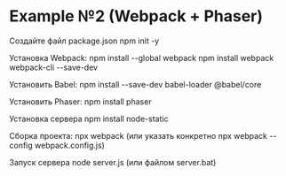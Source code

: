 # Example №2 (Webpack + Phaser)

Создайте файл package.json
    npm init -y


Установка Webpack: 
    npm install --global webpack
    npm install webpack webpack-cli --save-dev


Установить Babel: 
    npm install --save-dev babel-loader @babel/core

Установить Phaser:
    npm install phaser

Установка сервера
    npm install node-static

Сборка проекта:
    npx webpack
    (или указать конкретно npx webpack --config webpack.config.js)

Запуск сервера 
    node server.js
    (или файлом server.bat)